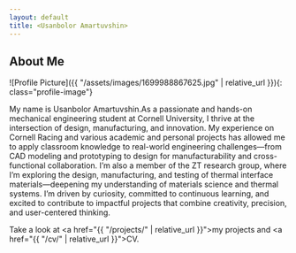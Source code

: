 ```yaml
---
layout: default
title: <Usanbolor Amartuvshin>
---
```


## About Me


![Profile Picture]({{ "/assets/images/1699988867625.jpg" | relative_url }}){: class="profile-image"}

 
My name is Usanbolor Amartuvshin.As a passionate and hands-on mechanical engineering student at Cornell University, I thrive at the intersection of design, manufacturing, and innovation. My experience on Cornell Racing and various academic and personal projects has allowed me to apply classroom knowledge to real-world engineering challenges—from CAD modeling and prototyping to design for manufacturability and cross-functional collaboration. I’m also a member of the ZT research group, where I’m exploring the design, manufacturing, and testing of thermal interface materials—deepening my understanding of materials science and thermal systems. I’m driven by curiosity, committed to continuous learning, and excited to contribute to impactful projects that combine creativity, precision, and user-centered thinking.

Take a look at <a href="{{ "/projects/" | relative_url }}">my projects</a> and <a href="{{ "/cv/" | relative_url }}">CV</a>.
